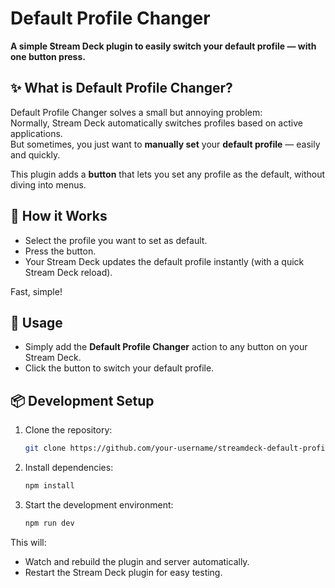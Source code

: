 # Default Profile Changer

**A simple Stream Deck plugin to easily switch your default profile — with one button press.**


## ✨ What is Default Profile Changer?

Default Profile Changer solves a small but annoying problem:  
Normally, Stream Deck automatically switches profiles based on active applications.  
But sometimes, you just want to **manually set** your **default profile** — easily and quickly.

This plugin adds a **button** that lets you set any profile as the default, without diving into menus.


## 🚀 How it Works

- Select the profile you want to set as default.
- Press the button.
- Your Stream Deck updates the default profile instantly (with a quick Stream Deck reload).

Fast, simple!


## 🔧 Usage

- Simply add the **Default Profile Changer** action to any button on your Stream Deck.
- Click the button to switch your default profile.


## 📦 Development Setup

1. Clone the repository:
    ```bash
    git clone https://github.com/your-username/streamdeck-default-profile-changer.git
    ```
2. Install dependencies:
    ```bash
    npm install
    ```
3. Start the development environment:
    ```bash
    npm run dev
    ```

This will:
- Watch and rebuild the plugin and server automatically.
- Restart the Stream Deck plugin for easy testing.
